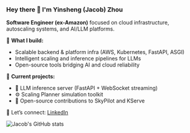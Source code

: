 
### Hey there 👋 I'm Yinsheng (Jacob) Zhou  

**Software Engineer (ex-Amazon)** focused on cloud infrastructure, autoscaling systems, and AI/LLM platforms.  

🚀 **What I build:**  
- Scalable backend & platform infra (AWS, Kubernetes, FastAPI, ASGI)  
- Intelligent scaling and inference pipelines for LLMs  
- Open-source tools bridging AI and cloud reliability  

🧠 **Current projects:**  
- 🧩 LLM inference server (FastAPI + WebSocket streaming)  
- ⚙️ Scaling Planner simulation toolkit  
- 🧰 Open-source contributions to SkyPilot and KServe  

💬 Let’s connect: [LinkedIn](https://www.linkedin.com/in/yinsheng-jacob-zhou/) 

![Jacob's GitHub stats](https://github-readme-stats.vercel.app/api?username=jacobergzhou&show_icons=true&theme=radical)
